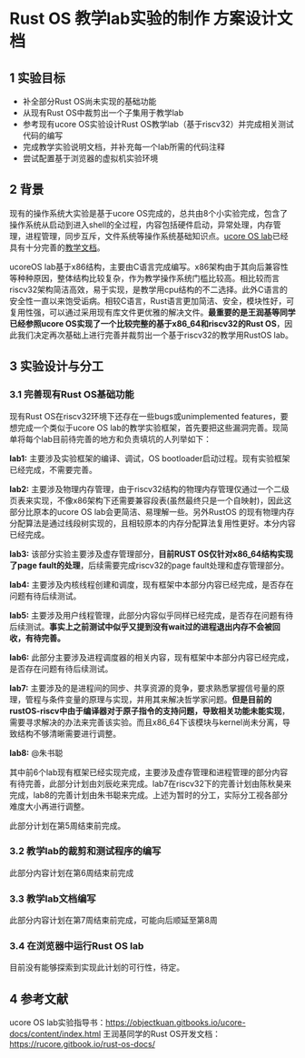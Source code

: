 # Rust OS 教学lab实验的制作 方案设计文档
## 1 实验目标
* 补全部分Rust OS尚未实现的基础功能
* 从现有Rust OS中裁剪出一个子集用于教学lab
* 参考现有ucore OS实验设计Rust OS教学lab（基于riscv32）并完成相关测试代码的编写
* 完成教学实验说明文档，并补充每一个lab所需的代码注释
* 尝试配置基于浏览器的虚拟机实验环境

## 2 背景
现有的操作系统大实验是基于ucore OS完成的，总共由8个小实验完成，包含了操作系统从启动到进入shell的全过程，内容包括硬件启动，异常处理，内存管理，进程管理，同步互斥，文件系统等操作系统基础知识点。[ucore OS lab](https://github.com/chyyuu/ucore_os_lab)已经具有十分完善的[教学文档](https://objectkuan.gitbooks.io/ucore-docs/content/index.html)。

ucoreOS lab基于x86结构，主要由C语言完成编写。x86架构由于其向后兼容性等种种原因，整体结构比较复杂，作为教学操作系统门槛比较高。相比较而言riscv32架构简洁高效，易于实现，是教学用cpu结构的不二选择。此外C语言的安全性一直以来饱受诟病。相较C语言，Rust语言更加简洁、安全，模块性好，可复用性强，可以通过采用现有库文件更优雅的解决文件。**最重要的是王润基等同学已经参照ucore OS实现了一个比较完整的基于x86_64和riscv32的Rust OS**，因此我们决定再次基础上进行完善并裁剪出一个基于riscv32的教学用RustOS lab。

## 3 实验设计与分工
### 3.1 完善现有Rust OS基础功能
现有Rust OS在riscv32环境下还存在一些bugs或unimplemented features，要想完成一个类似于ucore OS lab的教学实验框架，首先要把这些漏洞完善。现简单将每个lab目前待完善的地方和负责填坑的人列举如下：

**lab1:** 主要涉及实验框架的编译、调试，OS bootloader启动过程。现有实验框架已经完成，不需要完善。

**lab2:** 主要涉及物理内存管理，由于riscv32结构的物理内存管理仅通过一个二级页表来实现，不像x86架构下还需要兼容段表(虽然最终只是一个自映射)，因此这部分比原本的ucore OS lab会更简洁、易理解一些。另外RustOS 的现有物理内存分配算法是通过线段树实现的，且相较原本的内存分配算法复用性更好。本分内容已经完成。

**lab3:** 该部分实验主要涉及虚存管理部分，**目前RUST OS仅针对x86_64结构实现了page fault的处理**，后续需要完成riscv32的page fault处理和虚存管理部分。

**lab4:** 主要涉及内核线程创建和调度，现有框架中本部分内容已经完成，是否存在问题有待后续测试。

**lab5:** 主要涉及用户线程管理，此部分内容似乎同样已经完成，是否存在问题有待后续测试。**事实上之前测试中似乎又提到没有wait过的进程退出内存不会被回收，有待完善。**

**lab6:** 此部分主要涉及进程调度器的相关内容，现有框架中本部分内容已经完成，是否存在问题有待后续测试。

**lab7:** 主要涉及的是进程间的同步、共享资源的竞争，要求熟悉掌握信号量的原理，管程与条件变量的原理与实现，并用其来解决哲学家问题。**但是目前的rustOS-riscv中由于编译器对于原子指令的支持问题，导致相关功能未能实现**，需要寻求解决的办法来完善该实验。而且x86_64下该模块与kernel尚未分离，导致结构不够清晰需要进行调整。

**lab8:** @朱书聪

其中前6个lab现有框架已经实现完成，主要涉及虚存管理和进程管理的部分内容有待完善，此部分计划由刘辰屹来完成。lab7在riscv32下的完善计划由陈秋昊来完成，lab8的完善计划由朱书聪来完成。上述为暂时的分工，实际分工视各部分难度大小再进行调整。

此部分计划在第5周结束前完成。

### 3.2 教学lab的裁剪和测试程序的编写
此部分内容计划在第6周结束前完成

### 3.3 教学lab文档编写
此部分内容计划在第7周结束前完成，可能向后顺延至第8周

### 3.4 在浏览器中运行Rust OS lab
目前没有能够探索到实现此计划的可行性，待定。

## 4 参考文献
ucore OS lab实验指导书：https://objectkuan.gitbooks.io/ucore-docs/content/index.html
王润基同学的Rust OS开发文档：https://rucore.gitbook.io/rust-os-docs/

